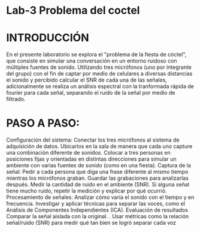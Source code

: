 # Lab-3 Problema del coctel 
# INTRODUCCIÓN
En el presente laboratorio se explora el "problema de la fiesta de cóctel", que consiste en simular una conversación en un entorno ruidoso con múltiples fuentes de sonido. Utilizando tres micrófonos (uno por integrante del grupo) con el fin de captar por medio de celulares a diversas distancias el sonido y percibido calcular el SNR de cada una de las señales, adicionalmente se realiza un análisis espectral con la tranformada rápida de fourier para cada señal, separando el ruido de la señal por medio de filtrado.
# PASO A PASO:
Configuración del sistema:
Conectar los tres micrófonos al sistema de adquisición de datos.
Ubicarlos en la sala de manera que cada uno capture una combinación diferente de sonidos.
Colocar a tres personas en posiciones fijas y orientadas en distintas direcciones para simular un ambiente con varias fuentes de sonido (como en una fiesta).
Captura de la señal:
Pedir a cada persona que diga una frase diferente al mismo tiempo mientras los micrófonos graban.
Guardar las grabaciones para analizarlas después.
Medir la cantidad de ruido en el ambiente (SNR). Si alguna señal tiene mucho ruido, repetir la medición y explicar por qué ocurrió.
Procesamiento de señales:
Analizar cómo varía el sonido con el tiempo y en frecuencia.
Investigar y aplicar técnicas para separar las voces, como el Análisis de Componentes Independientes (ICA).
Evaluación de resultados
Comparar la señal aislada con la original. . Usar métricas como la relación señal/ruido (SNR) para medir qué tan bien se logró separar cada voz
